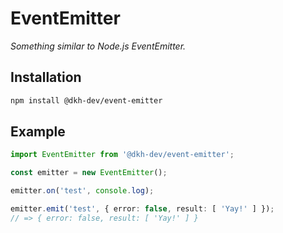 # EventEmitter

_Something similar to Node.js EventEmitter._

## Installation

````bash
npm install @dkh-dev/event-emitter
````

## Example

````typescript
import EventEmitter from '@dkh-dev/event-emitter';

const emitter = new EventEmitter();

emitter.on('test', console.log);

emitter.emit('test', { error: false, result: [ 'Yay!' ] });
// => { error: false, result: [ 'Yay!' ] }
````
